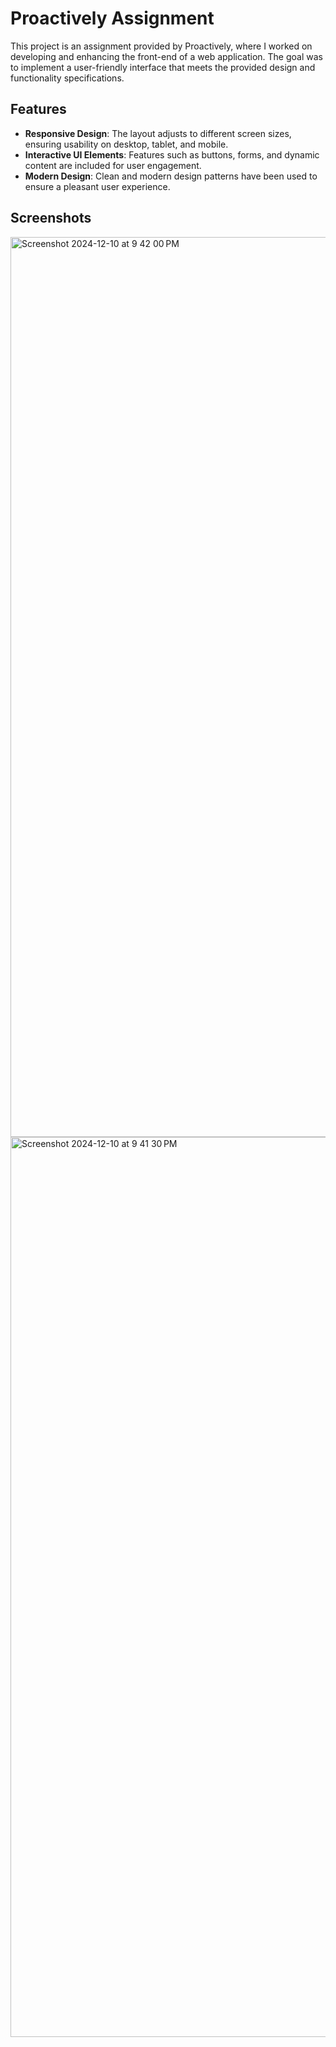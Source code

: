 # Proactively Assignment

This project is an assignment provided by Proactively, where I worked on developing and enhancing the front-end of a web application. The goal was to implement a user-friendly interface that meets the provided design and functionality specifications.

## Features
- **Responsive Design**: The layout adjusts to different screen sizes, ensuring usability on desktop, tablet, and mobile.
- **Interactive UI Elements**: Features such as buttons, forms, and dynamic content are included for user engagement.
- **Modern Design**: Clean and modern design patterns have been used to ensure a pleasant user experience.

## Screenshots
<img width="1440" alt="Screenshot 2024-12-10 at 9 42 00 PM" src="https://github.com/user-attachments/assets/d6e880e1-8b4c-409a-95bb-b85dfe99bc8b">
<img width="1440" alt="Screenshot 2024-12-10 at 9 41 30 PM" src="https://github.com/user-attachments/assets/8b8c000e-9fa3-4d7e-8f59-ca42d7d1e0a7">

